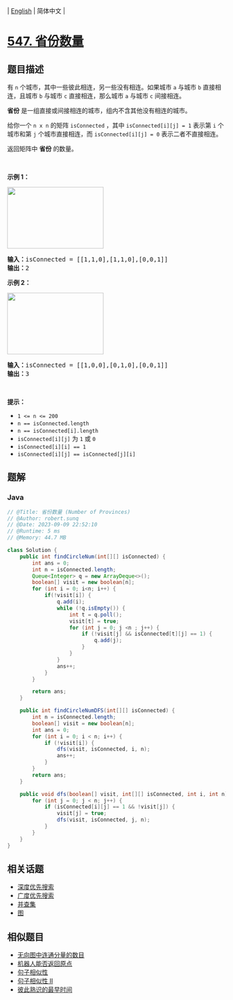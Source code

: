 
| [English](README_EN.md) | 简体中文 |

# [547. 省份数量](https://leetcode.cn//problems/number-of-provinces/)

## 题目描述

<div class="original__bRMd">
<div>
<p>有 <code>n</code> 个城市，其中一些彼此相连，另一些没有相连。如果城市 <code>a</code> 与城市 <code>b</code> 直接相连，且城市 <code>b</code> 与城市 <code>c</code> 直接相连，那么城市 <code>a</code> 与城市 <code>c</code> 间接相连。</p>

<p><strong>省份</strong> 是一组直接或间接相连的城市，组内不含其他没有相连的城市。</p>

<p>给你一个 <code>n x n</code> 的矩阵 <code>isConnected</code> ，其中 <code>isConnected[i][j] = 1</code> 表示第 <code>i</code> 个城市和第 <code>j</code> 个城市直接相连，而 <code>isConnected[i][j] = 0</code> 表示二者不直接相连。</p>

<p>返回矩阵中 <strong>省份</strong> 的数量。</p>

<p> </p>

<p><strong>示例 1：</strong></p>
<img alt="" src="https://assets.leetcode.com/uploads/2020/12/24/graph1.jpg" style="width: 222px; height: 142px;" />
<pre>
<strong>输入：</strong>isConnected = [[1,1,0],[1,1,0],[0,0,1]]
<strong>输出：</strong>2
</pre>

<p><strong>示例 2：</strong></p>
<img alt="" src="https://assets.leetcode.com/uploads/2020/12/24/graph2.jpg" style="width: 222px; height: 142px;" />
<pre>
<strong>输入：</strong>isConnected = [[1,0,0],[0,1,0],[0,0,1]]
<strong>输出：</strong>3
</pre>

<p> </p>

<p><strong>提示：</strong></p>

<ul>
	<li><code>1 <= n <= 200</code></li>
	<li><code>n == isConnected.length</code></li>
	<li><code>n == isConnected[i].length</code></li>
	<li><code>isConnected[i][j]</code> 为 <code>1</code> 或 <code>0</code></li>
	<li><code>isConnected[i][i] == 1</code></li>
	<li><code>isConnected[i][j] == isConnected[j][i]</code></li>
</ul>
</div>
</div>


## 题解


### Java

```Java
// @Title: 省份数量 (Number of Provinces)
// @Author: robert.sunq
// @Date: 2023-09-09 22:52:10
// @Runtime: 5 ms
// @Memory: 44.7 MB

class Solution {
    public int findCircleNum(int[][] isConnected) {
        int ans = 0;
        int n = isConnected.length;
        Queue<Integer> q = new ArrayDeque<>();
        boolean[] visit = new boolean[n];
        for (int i = 0; i<n; i++) {
            if(!visit[i]) {
                q.add(i);
                while (!q.isEmpty()) {
                    int t = q.poll();
                    visit[t] = true;
                    for (int j = 0; j <n ; j++) {
                        if (!visit[j] && isConnected[t][j] == 1) {
                            q.add(j);
                        }
                    }
                }
                ans++;
            }
        }

        return ans;
    }

    public int findCircleNumDFS(int[][] isConnected) {
        int n = isConnected.length;
        boolean[] visit = new boolean[n];
        int ans = 0;
        for (int i = 0; i < n; i++) {
            if (!visit[i]) {
                dfs(visit, isConnected, i, n);
                ans++;
            }
        }
        return ans;
    }

    public void dfs(boolean[] visit, int[][] isConnected, int i, int n) {
        for (int j = 0; j < n; j++) {
            if (isConnected[i][j] == 1 && !visit[j]) {
                visit[j] = true;
                dfs(visit, isConnected, j, n);
            }
        }
    }
}
```



## 相关话题

- [深度优先搜索](https://leetcode.cn//tag/depth-first-search)
- [广度优先搜索](https://leetcode.cn//tag/breadth-first-search)
- [并查集](https://leetcode.cn//tag/union-find)
- [图](https://leetcode.cn//tag/graph)

## 相似题目


- [无向图中连通分量的数目](../number-of-connected-components-in-an-undirected-graph/README.md)
- [机器人能否返回原点](../robot-return-to-origin/README.md)
- [句子相似性](../sentence-similarity/README.md)
- [句子相似性 II](../sentence-similarity-ii/README.md)
- [彼此熟识的最早时间](../the-earliest-moment-when-everyone-become-friends/README.md)
